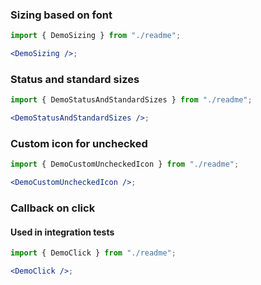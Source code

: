 ### Sizing based on font

```jsx
import { DemoSizing } from "./readme";

<DemoSizing />;
```

### Status and standard sizes

```jsx
import { DemoStatusAndStandardSizes } from "./readme";

<DemoStatusAndStandardSizes />;
```

### Custom icon for unchecked

```jsx
import { DemoCustomUncheckedIcon } from "./readme";

<DemoCustomUncheckedIcon />;
```

### Callback on click

#### Used in integration tests

```jsx
import { DemoClick } from "./readme";

<DemoClick />;
```

